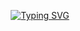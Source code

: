 <p align="center"> <a href="https://git.io/typing-svg"><img src="https://readme-typing-svg.demolab.com?font=Fira+Code&size=30&pause=1000&center=true&random=false&width=435&lines=Hi+%F0%9F%91%8B%2C+I'm+Anshor+Falahi" alt="Typing SVG" /></a> </p>